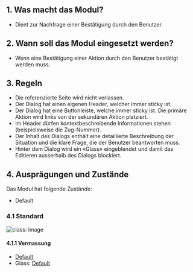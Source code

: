 ## 1. Was macht das Modul?
* Dient zur Nachfrage einer Bestätigung durch den Benutzer.

## 2. Wann soll das Modul eingesetzt werden? 
* Wenn eine Bestätigung einer Aktion durch den Benutzer bestätigt werden muss.

## 3. Regeln
* Die referenzierte Seite wird nicht verlassen.
* Der Dialog hat einen eigenen Header, welcher immer sticky ist.
* Der Dialog hat eine Buttonleiste, welche immer sticky ist. Die primäre Aktion wird links von der sekundären Aktion platziert.
* Im Header dürfen kontextbeschreibende Informationen stehen (beispielsweise die Zug-Nummer).
* Der Inhalt des Dialogs enthält eine detaillierte Beschreibung der Situation und die klare Frage, die der Benutzer beantworten muss.
* Hinter dem Dialog wird ein «Glass» eingeblendet und damit das Editieren ausserhalb des Dialogs blockiert.

## 4. Ausprägungen und Zustände
Das Modul hat folgende Zustände:
* Default

### 4.1 Standard
![](https://raw.githubusercontent.com/sbb-design-systems/sbb-design-system/master/webapp/modules/dialog/images/dialog_default.png 'class: image')


#### 4.1.1 Vermassung
* [Default](https://sbb.invisionapp.com/d/main#/console/17140415/355318666/inspect)
* Glass: [Default](https://sbb.invisionapp.com/d/main#/console/17140415/355318667/inspect)